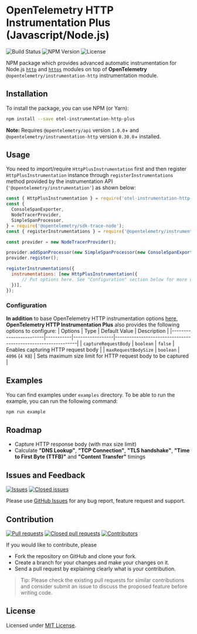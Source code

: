 # OpenTelemetry HTTP Instrumentation Plus (Javascript/Node.js)

![Build Status](https://github.com/serkan-ozal/otel-js-instrumentation-http-plus/actions/workflows/build.yml/badge.svg)
![NPM Version](https://badge.fury.io/js/otel-instrumentation-http-plus.svg)
![License](https://img.shields.io/badge/License-MIT-blue.svg)

NPM package which provides advanced automatic instrumentation for 
Node.js [`http`](https://nodejs.org/api/http.html) and [`https`](https://nodejs.org/api/http.html) modules
on top of **OpenTelemetry** `@opentelemetry/instrumentation-http` instrumentation module.


## Installation

To install the package, you can use NPM (or Yarn):

```bash
npm install --save otel-instrumentation-http-plus
```

**Note:** Requires `@opentelemetry/api` version `1.0.0`+ and `@opentelemetry/instrumentation-http` version `0.30.0`+ installed.


## Usage

You need to import/require `HttpPlusInstrumentation` first 
and then register `HttpPlusInstrumentation` instance through `registerInstrumentations` method
provided by the instrumentation API (`'@opentelemetry/instrumentation'`) as shown below:

```js
const { HttpPlusInstrumentation } = require('otel-instrumentation-http-plus');
const {
  ConsoleSpanExporter,
  NodeTracerProvider,
  SimpleSpanProcessor,
} = require('@opentelemetry/sdk-trace-node');
const { registerInstrumentations } = require('@opentelemetry/instrumentation');

const provider = new NodeTracerProvider();

provider.addSpanProcessor(new SimpleSpanProcessor(new ConsoleSpanExporter()));
provider.register();

registerInstrumentations({
  instrumentations: [new HttpPlusInstrumentation({
      // Put options here. See "Configuration" section below for more details
  })],
});
```


### Configuration

**In addition** to base OpenTelemetry HTTP instrumentation options [here](https://github.com/open-telemetry/opentelemetry-js/blob/main/experimental/packages/opentelemetry-instrumentation-http/README.md#http-instrumentation-options),
**OpenTelemetry HTTP Instrumentation Plus** also provides the following options to configure:
| Options                | Type      | Default Value   | Description                                                  |
|------------------------|-----------|-----------------|--------------------------------------------------------------|
| `captureRequestBody`   | `boolean` | `false`         | Enables capturing HTTP request body                          |
| `maxRequestBodySize`   | `boolean` | `4096` (`4 KB`) | Sets maximum size limit for HTTP request body to be captured |


## Examples

You can find examples under `examples` directory.
To be able to run the example, you can run the following command:
```bash
npm run example
```


## Roadmap

- Capture HTTP response body (with max size limit)
- Calculate **"DNS Lookup"**, **"TCP Connection"**, **"TLS handshake"**, **"Time to First Byte (TTFB)"** and **"Content Transfer"** timings


## Issues and Feedback

[![Issues](https://img.shields.io/github/issues/serkan-ozal/otel-js-instrumentation-http-plus.svg)](https://github.com/serkan-ozal/otel-js-instrumentation-http-plus/issues?q=is%3Aopen+is%3Aissue)
[![Closed issues](https://img.shields.io/github/issues-closed/serkan-ozal/otel-js-instrumentation-http-plus.svg)](https://github.com/serkan-ozal/otel-js-instrumentation-http-plus/issues?q=is%3Aissue+is%3Aclosed)

Please use [GitHub Issues](https://github.com/serkan-ozal/otel-js-instrumentation-http-plus/issues) for any bug report, feature request and support.


## Contribution

[![Pull requests](https://img.shields.io/github/issues-pr/serkan-ozal/otel-js-instrumentation-http-plus.svg)](https://github.com/serkan-ozal/otel-js-instrumentation-http-plus/pulls?q=is%3Aopen+is%3Apr)
[![Closed pull requests](https://img.shields.io/github/issues-pr-closed/serkan-ozal/otel-js-instrumentation-http-plus.svg)](https://github.com/serkan-ozal/otel-js-instrumentation-http-plus/pulls?q=is%3Apr+is%3Aclosed)
[![Contributors](https://img.shields.io/github/contributors/serkan-ozal/otel-js-instrumentation-http-plus.svg)]()

If you would like to contribute, please
- Fork the repository on GitHub and clone your fork.
- Create a branch for your changes and make your changes on it.
- Send a pull request by explaining clearly what is your contribution.

> Tip:
> Please check the existing pull requests for similar contributions and
> consider submit an issue to discuss the proposed feature before writing code.


## License

Licensed under [MIT License](LICENSE).
